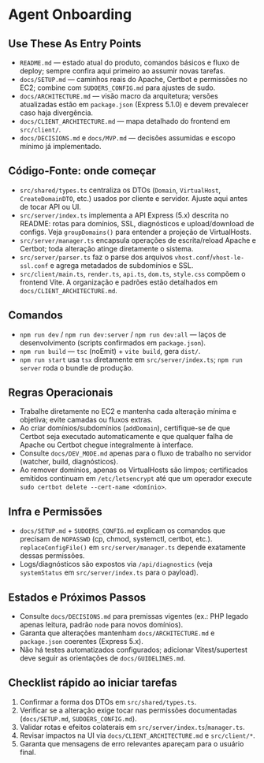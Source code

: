 # Agent Onboarding

## Use These As Entry Points
- `README.md` — estado atual do produto, comandos básicos e fluxo de deploy; sempre confira aqui primeiro ao assumir novas tarefas.
- `docs/SETUP.md` — caminhos reais do Apache, Certbot e permissões no EC2; combine com `SUDOERS_CONFIG.md` para ajustes de sudo.
- `docs/ARCHITECTURE.md` — visão macro da arquitetura; versões atualizadas estão em `package.json` (Express 5.1.0) e devem prevalecer caso haja divergência.
- `docs/CLIENT_ARCHITECTURE.md` — mapa detalhado do frontend em `src/client/`.
- `docs/DECISIONS.md` e `docs/MVP.md` — decisões assumidas e escopo mínimo já implementado.

## Código-Fonte: onde começar
- `src/shared/types.ts` centraliza os DTOs (`Domain`, `VirtualHost`, `CreateDomainDTO`, etc.) usados por cliente e servidor. Ajuste aqui antes de tocar API ou UI.
- `src/server/index.ts` implementa a API Express (5.x) descrita no README: rotas para domínios, SSL, diagnósticos e upload/download de configs. Veja `groupDomains()` para entender a projeção de VirtualHosts.
- `src/server/manager.ts` encapsula operações de escrita/reload Apache e Certbot; toda alteração atinge diretamente o sistema.
- `src/server/parser.ts` faz o parse dos arquivos `vhost.conf`/`vhost-le-ssl.conf` e agrega metadados de subdomínios e SSL.
- `src/client/main.ts`, `render.ts`, `api.ts`, `dom.ts`, `style.css` compõem o frontend Vite. A organização e padrões estão detalhados em `docs/CLIENT_ARCHITECTURE.md`.

## Comandos
- `npm run dev` / `npm run dev:server` / `npm run dev:all` — laços de desenvolvimento (scripts confirmados em `package.json`).
- `npm run build` — `tsc` (noEmit) + `vite build`, gera `dist/`.
- `npm run start` usa `tsx` diretamente em `src/server/index.ts`; `npm run server` roda o bundle de produção.

## Regras Operacionais
- Trabalhe diretamente no EC2 e mantenha cada alteração mínima e objetiva; evite camadas ou fluxos extras.
- Ao criar domínios/subdomínios (`addDomain`), certifique-se de que Certbot seja executado automaticamente e que qualquer falha de Apache ou Certbot chegue integralmente à interface.
- Consulte `docs/DEV_MODE.md` apenas para o fluxo de trabalho no servidor (watcher, build, diagnósticos).
- Ao remover domínios, apenas os VirtualHosts são limpos; certificados emitidos continuam em `/etc/letsencrypt` até que um operador execute `sudo certbot delete --cert-name <domínio>`.

## Infra e Permissões
- `docs/SETUP.md` + `SUDOERS_CONFIG.md` explicam os comandos que precisam de `NOPASSWD` (cp, chmod, systemctl, certbot, etc.). `replaceConfigFile()` em `src/server/manager.ts` depende exatamente dessas permissões.
- Logs/diagnósticos são expostos via `/api/diagnostics` (veja `systemStatus` em `src/server/index.ts` para o payload).

## Estados e Próximos Passos
- Consulte `docs/DECISIONS.md` para premissas vigentes (ex.: PHP legado apenas leitura, padrão `node` para novos domínios).
- Garanta que alterações mantenham `docs/ARCHITECTURE.md` e `package.json` coerentes (Express 5.x).
- Não há testes automatizados configurados; adicionar Vitest/supertest deve seguir as orientações de `docs/GUIDELINES.md`.

## Checklist rápido ao iniciar tarefas
1. Confirmar a forma dos DTOs em `src/shared/types.ts`.
2. Verificar se a alteração exige tocar nas permissões documentadas (`docs/SETUP.md`, `SUDOERS_CONFIG.md`).
3. Validar rotas e efeitos colaterais em `src/server/index.ts`/`manager.ts`.
4. Revisar impactos na UI via `docs/CLIENT_ARCHITECTURE.md` e `src/client/*`.
5. Garanta que mensagens de erro relevantes apareçam para o usuário final.

